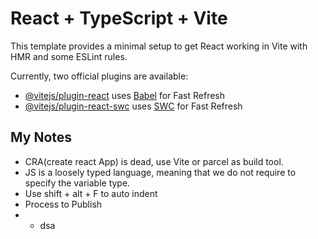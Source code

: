 # React + TypeScript + Vite

This template provides a minimal setup to get React working in Vite with HMR and some ESLint rules.

Currently, two official plugins are available:

- [@vitejs/plugin-react](https://github.com/vitejs/vite-plugin-react/blob/main/packages/plugin-react/README.md) uses [Babel](https://babeljs.io/) for Fast Refresh
- [@vitejs/plugin-react-swc](https://github.com/vitejs/vite-plugin-react-swc) uses [SWC](https://swc.rs/) for Fast Refresh

## My Notes
- CRA(create react App) is dead, use Vite or parcel as build tool.
- JS is a loosely typed language, meaning that we do not require to specify the variable type.
- Use shift + alt + F to auto indent
- Process to Publish
- - dsa